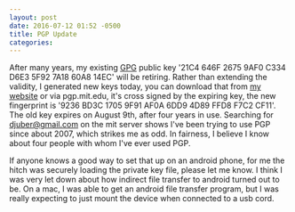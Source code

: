 ```yaml
---
layout: post
date: 2016-07-12 01:52 -0500
title: PGP Update
categories: 
---
```


After many years, my existing [GPG](https://www.gnupg.org/) public key '21C4 646F 2675 9AF0 C334 D6E3 5F92 7A18 60A8 14EC' will be retiring. Rather than extending the validity, I generated new keys today, you can download that from [my website](https://beta-reduction.com/key.asc) or via pgp.mit.edu, it's cross signed by the expiring key, the new fingerprint is '9236 BD3C 1705 9F91 AF0A 6DD9 4D89 FFD8 F7C2 CF11'. The old key expires on August 9th, after four years in use. Searching for djuber@gmail.com on the mit server shows I've been trying to use PGP since about 2007, which strikes me as odd. In fairness, I believe I know about four people with whom I've ever used PGP.

If anyone knows a good way to set that up on an android phone, for me the hitch was securely loading the private key file, please let me know. I think I was very let down about how indirect file transfer to android turned out to be. On a mac, I was able to get an android file transfer program, but  I was really expecting to just mount the device when connected to a usb cord. 




